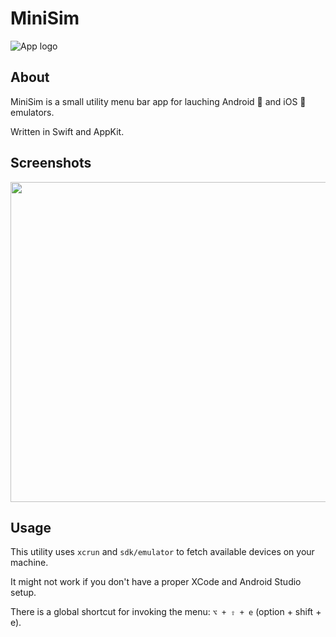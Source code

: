 # MiniSim

![App logo](/MiniSim/Assets.xcassets/AppIcon.appiconset/256.png)

## About

MiniSim is a small utility menu bar app for lauching Android 🤖 and iOS  emulators.

Written in Swift and AppKit. 


## Screenshots 

<img width="512" src="https://media.cleanshot.cloud/media/21298/KYIuI4DX6AytalE3HmB5lvkV8Xzw7Y3XTqVRtJwC.jpeg?Expires=1674922576&Signature=KjhMbBOJYOY~oCLpulUvH9ZBNO4sWabr92lWGizaj0uJ1G0iHEuauaLiF3qpG2wPX0rZGT-lINhQ4lBXByXiobiVGmdUlWEDjaXLAyeOVdiuWvlre5iJxBbSMChUC0sD5sFMRx2t25o5tMmEP745en4K6CF6X3WmkiwQ5n1R6Y2iu6ltiPz5xvYJaYlcGt9BCQ2Okwut0OjIu7VHPV7QObeke6O46sTZjVKLzGh52xcnune~cq7FgRYwEQlMlEsKxVYO4k9gADYiR0tEKJemxh6FFkbcKhOnDZzkccXPSXV3Tu33dpFyc1JyW42XxqoT6YYabwRq1YyUczrYZ335gQ__&Key-Pair-Id=K269JMAT9ZF4GZ">

## Usage 

This utility uses `xcrun` and `sdk/emulator` to fetch available devices on your machine. 

It might not work if you don't have a proper XCode and Android Studio setup.

There is a global shortcut for invoking the menu: `⌥ + ⇧ + e` (option + shift + e).

